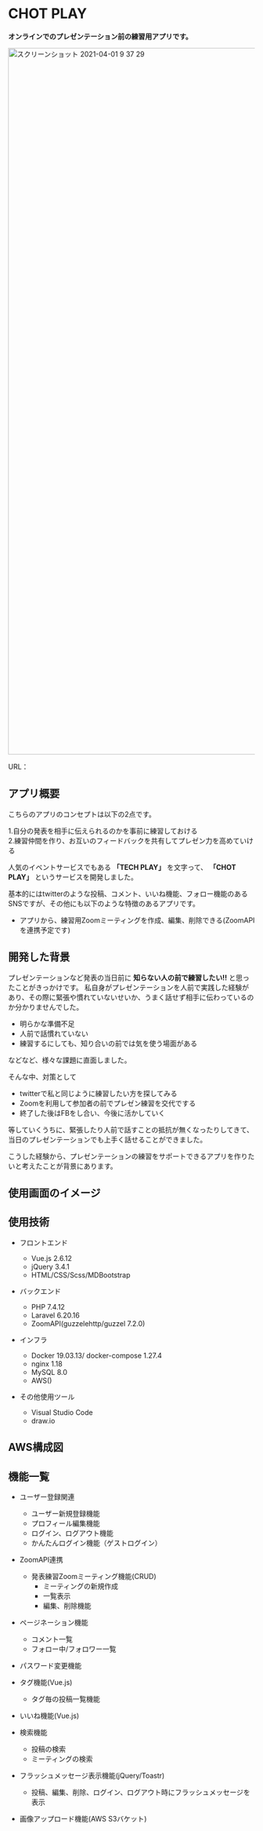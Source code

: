 # CHOT PLAY
**オンラインでのプレゼンテーション前の練習用アプリです。**

<img width="1440" alt="スクリーンショット 2021-04-01 9 37 29" src="https://user-images.githubusercontent.com/54095995/113227693-3c72b200-92ce-11eb-8025-608781cc189e.png">


URL：

## アプリ概要
こちらのアプリのコンセプトは以下の2点です。

 1.自分の発表を相手に伝えられるのかを事前に練習しておける<br>
 2.練習仲間を作り、お互いのフィードバックを共有してプレゼン力を高めていける
 
人気のイベントサービスでもある **「TECH PLAY」** を文字って、 **「CHOT PLAY」** というサービスを開発しました。
 
基本的にはtwitterのような投稿、コメント、いいね機能、フォロー機能のあるSNSですが、その他にも以下のような特徴のあるアプリです。

 - アプリから、練習用Zoomミーティングを作成、編集、削除できる(ZoomAPIを連携予定です)
 
## 開発した背景
プレゼンテーションなど発表の当日前に **知らない人の前で練習したい!!** と思ったことがきっかけです。
私自身がプレゼンテーションを人前で実践した経験があり、その際に緊張や慣れていないせいか、うまく話せず相手に伝わっているのか分かりませんでした。

- 明らかな準備不足
- 人前で話慣れていない
- 練習するにしても、知り合いの前では気を使う場面がある

などなど、様々な課題に直面しました。

そんな中、対策として

- twitterで私と同じように練習したい方を探してみる
- Zoomを利用して参加者の前でプレゼン練習を交代でする
- 終了した後はFBをし合い、今後に活かしていく

等していくうちに、緊張したり人前で話すことの抵抗が無くなったりしてきて、当日のプレゼンテーションでも上手く話せることができました。

こうした経験から、プレゼンテーションの練習をサポートできるアプリを作りたいと考えたことが背景にあります。

## 使用画面のイメージ

## 使用技術

+ フロントエンド
    + Vue.js 2.6.12
    + jQuery 3.4.1
    + HTML/CSS/Scss/MDBootstrap

+ バックエンド
    + PHP 7.4.12
    + Laravel 6.20.16
    + ZoomAPI(guzzelehttp/guzzel 7.2.0)

+ インフラ
    + Docker 19.03.13/ docker-compose 1.27.4
    + nginx 1.18
    + MySQL 8.0
    + AWS()

+ その他使用ツール
    + Visual Studio Code
    + draw.io

## AWS構成図

## 機能一覧

+ ユーザー登録関連
    + ユーザー新規登録機能
    + プロフィール編集機能
    + ログイン、ログアウト機能
    + かんたんログイン機能（ゲストログイン）

+ ZoomAPI連携
    + 発表練習Zoomミーティング機能(CRUD)
        + ミーティングの新規作成
        + 一覧表示
        + 編集、削除機能

+ ページネーション機能
    + コメント一覧
    + フォロー中/フォロワー一覧

+ パスワード変更機能

+ タグ機能(Vue.js)
    + タグ毎の投稿一覧機能

+ いいね機能(Vue.js)

+ 検索機能
    + 投稿の検索
    + ミーティングの検索

+ フラッシュメッセージ表示機能(jQuery/Toastr)
    + 投稿、編集、削除、ログイン、ログアウト時にフラッシュメッセージを表示

+ 画像アップロード機能(AWS S3バケット)
